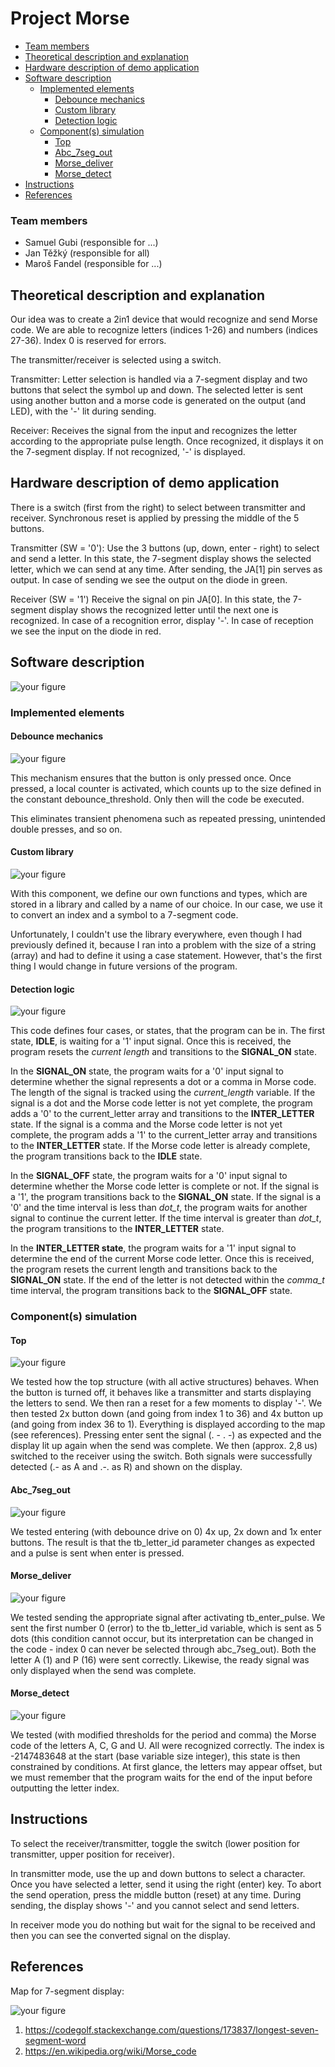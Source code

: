 # Project Morse 


- [Team members](#team-members)
- [Theoretical description and explanation](#theoretical-description-and-explanation)
- [Hardware description of demo application](#hardware-description-of-demo-application)
- [Software description](#software-description)
  - [Implemented elements](#implemented-elements)
    - [Debounce mechanics](#debounce-mechanics)
    - [Custom library](#custom-library)
    - [Detection logic](#detection-logic)
  - [Component(s) simulation](#components-simulation)
    - [Top](#top)
    - [Abc_7seg_out](#abc_7seg_out)
    - [Morse_deliver](#morse_deliver)
    - [Morse_detect](#morse_detect)
- [Instructions](#instructions)
- [References](#references)

### Team members

* Samuel Gubi (responsible for ...)
* Jan Těžký (responsible for all)
* Maroš Fandel (responsible for ...)


## Theoretical description and explanation

Our idea was to create a 2in1 device that would recognize and send Morse code.
We are able to recognize letters (indices 1-26) and numbers (indices 27-36). Index 0 is reserved for errors.

The transmitter/receiver is selected using a switch.

Transmitter:
Letter selection is handled via a 7-segment display and two buttons that select the symbol up and down. The selected letter is sent using another button and a morse code is generated on the output (and LED), with the '-' lit during sending.

Receiver:
Receives the signal from the input and recognizes the letter according to the appropriate pulse length. Once recognized, it displays it on the 7-segment display. If not recognized, '-' is displayed.


## Hardware description of demo application

There is a switch (first from the right) to select between transmitter and receiver.
Synchronous reset is applied by pressing the middle of the 5 buttons.

Transmitter (SW = '0'):
Use the 3 buttons (up, down, enter - right) to select and send a letter. In this state, the 7-segment display shows the selected letter, which we can send at any time. After sending, the JA[1] pin serves as output. In case of sending we see the output on the diode in green.

Receiver (SW = '1')
Receive the signal on pin JA[0]. In this state, the 7-segment display shows the recognized letter until the next one is recognized. In case of a recognition error, display '-'. In case of reception we see the input on the diode in red.


## Software description

![your figure](PRJmorse.drawio.png)


### Implemented elements

#### Debounce mechanics
![your figure](debounce.png)

This mechanism ensures that the button is only pressed once. Once pressed, a local counter is activated, which counts up to the size defined in the constant debounce_threshold. Only then will the code be executed.

This eliminates transient phenomena such as repeated pressing, unintended double presses, and so on.

#### Custom library
![your figure](custom_library.png)

With this component, we define our own functions and types, which are stored in a library and called by a name of our choice. In our case, we use it to convert an index and a symbol to a 7-segment code.

Unfortunately, I couldn't use the library everywhere, even though I had previously defined it, because I ran into a problem with the size of a string (array) and had to define it using a case statement. However, that's the first thing I would change in future versions of the program.

#### Detection logic
![your figure](detect_logic.png)

This code defines four cases, or states, that the program can be in. The first state, **IDLE**, is waiting for a '1' input signal. Once this is received, the program resets the *current length* and transitions to the **SIGNAL_ON** state.

In the **SIGNAL_ON** state, the program waits for a '0' input signal to determine whether the signal represents a dot or a comma in Morse code. The length of the signal is tracked using the *current_length* variable. If the signal is a dot and the Morse code letter is not yet complete, the program adds a '0' to the current_letter array and transitions to the **INTER_LETTER** state. If the signal is a comma and the Morse code letter is not yet complete, the program adds a '1' to the current_letter array and transitions to the **INTER_LETTER** state. If the Morse code letter is already complete, the program transitions back to the **IDLE** state.

In the **SIGNAL_OFF** state, the program waits for a '0' input signal to determine whether the Morse code letter is complete or not. If the signal is a '1', the program transitions back to the **SIGNAL_ON** state. If the signal is a '0' and the time interval is less than *dot_t*, the program waits for another signal to continue the current letter. If the time interval is greater than *dot_t*, the program transitions to the **INTER_LETTER** state.

In the **INTER_LETTER state**, the program waits for a '1' input signal to determine the end of the current Morse code letter. Once this is received, the program resets the current length and transitions back to the **SIGNAL_ON** state. If the end of the letter is not detected within the *comma_t* time interval, the program transitions back to the **SIGNAL_OFF** state.


### Component(s) simulation

#### Top
![your figure](tb_top.png)

We tested how the top structure (with all active structures) behaves. 
When the button is turned off, it behaves like a transmitter and starts displaying the letters to send. We then ran a reset for a few moments to display '-'.
We then tested 2x button down (and going from index 1 to 36) and 4x button up (and going from index 36 to 1). Everything is displayed according to the map (see references).
Pressing enter sent the signal (. - . -) as expected and the display lit up again when the send was complete.
We then (approx. 2,8 us) switched to the receiver using the switch. Both signals were successfully detected (.- as A and .-. as R) and shown on the display.

#### Abc_7seg_out
![your figure](tb_abc_7_seg_out.png)

We tested entering (with debounce drive on 0) 4x up, 2x down and 1x enter buttons. The result is that the tb_letter_id parameter changes as expected and a pulse is sent when enter is pressed.

#### Morse_deliver
![your figure](tb_morse_deliver.png)

We tested sending the appropriate signal after activating tb_enter_pulse. We sent the first number 0 (error) to the tb_letter_id variable, which is sent as 5 dots (this condition cannot occur, but its interpretation can be changed in the code - index 0 can never be selected through abc_7seg_out).
Both the letter A (1) and P (16) were sent correctly. Likewise, the ready signal was only displayed when the send was complete.

#### Morse_detect
![your figure](tb_morse_detect.png)

We tested (with modified thresholds for the period and comma) the Morse code of the letters A, C, G and U. All were recognized correctly. The index is -2147483648 at the start (base variable size integer), this state is then constrained by conditions. At first glance, the letters may appear offset, but we must remember that the program waits for the end of the input before outputting the letter index.

## Instructions

To select the receiver/transmitter, toggle the switch (lower position for transmitter, upper position for receiver).

In transmitter mode, use the up and down buttons to select a character. Once you have selected a letter, send it using the right (enter) key. To abort the send operation, press the middle button (reset) at any time. During sending, the display shows '-' and you cannot select and send letters.

In receiver mode you do nothing but wait for the signal to be received and then you can see the converted signal on the display.

## References

Map for 7-segment display:

![your figure](abeceda_7seg.jpg)

1. https://codegolf.stackexchange.com/questions/173837/longest-seven-segment-word
2. https://en.wikipedia.org/wiki/Morse_code